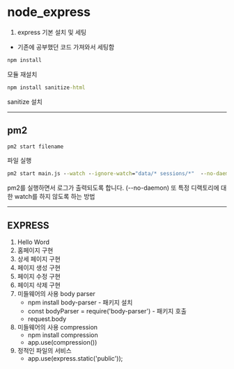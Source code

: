 # node_express

1. express 기본 설치 및 세팅

- 기존에 공부했던 코드 가져와서 세팅함

```cmd
npm install
```

모듈 재설치

```cmd
npm install sanitize-html
```

sanitize 설치

---

## pm2

```cmd
pm2 start filename
```

파일 실행

```cmd
pm2 start main.js --watch --ignore-watch="data/* sessions/*"  --no-daemon
```

pm2를 실행하면서 로그가 출력되도록 합니다. (--no-daemon) 또 특정 디랙토리에 대한 watch를 하지 않도록 하는 방법

---

## EXPRESS

1. Hello Word
2. 홈페이지 구현
3. 상세 페이지 구현
4. 페이지 생성 구현
5. 페이지 수정 구현
6. 페이지 삭제 구현
7. 미들웨어의 사용 body parser
   - npm install body-parser - 패키지 설치
   - const bodyParser = require('body-parser') - 패키지 호출
   - request.body
8. 미들웨어의 사용 compression
   - npm install compression
   - app.use(compression())
9. 정적인 파일의 서비스
   - app.use(express.static('public'));
